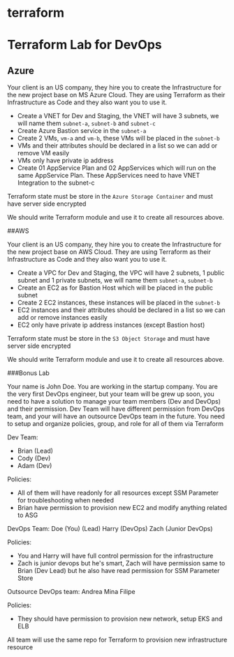 # terraform

# Terraform Lab for DevOps 
## Azure 
Your client is an US company, they hire you to create the Infrastructure for the new project base on MS Azure Cloud. They are using Terraform as their Infrastructure as Code and they also want you to use it.
- Create a VNET for Dev and Staging, the VNET will have 3 subnets, we will name them `subnet-a`, `subnet-b` and `subnet-c`
- Create Azure Bastion service in the `subnet-a`
- Create 2 VMs, `vm-a` and `vm-b`, these VMs will be placed in the `subnet-b`
- VMs and their attributes should be declared in a list so we can add or remove VM easily
- VMs only have private ip address
- Create 01 AppService Plan and 02 AppServices which will run on the same AppService Plan. These AppServices need to have VNET Integration to the subnet-c

Terraform state must be store in the `Azure Storage Container` and must have server side encrypted 

We should write Terraform module and use it to create all resources above. 

##AWS

Your client is an US company, they hire you to create the Infrastructure for the new project base on AWS Cloud. They are using Terraform as their Infrastructure as Code and they also want you to use it.
- Create a VPC for Dev and Staging, the VPC will have 2 subnets, 1 public subnet and 1 private subnets, we will name them `subnet-a`, `subnet-b`
- Create an EC2 as for Bastion Host which will be placed in the public subnet
- Create 2 EC2 instances,  these instances will be placed in the `subnet-b`
- EC2 instances and their attributes should be declared in a list so we can add or remove instances easily
- EC2  only have private ip address instances (except Bastion host)

Terraform state must be store in the `S3 Object Storage` and must have server side encrypted 

We should write Terraform module and use it to create all resources above. 

###Bonus Lab

Your name is John Doe. You are working in the startup company. You are the very first DevOps engineer, but your team will be grew up soon, you need to have a solution to manage your team members (Dev and DevOps) and their permission. Dev Team will have different permission from DevOps team, and your will have an outsource DevOps team in the future. You need to setup and organize policies, group, and role for all of them via Terraform

Dev Team:
- Brian (Lead)
- Cody (Dev)
- Adam (Dev)

Policies:
- All of them will have readonly for all resources except SSM Parameter for troubleshooting when needed
- Brian have permission to provision new EC2 and modify anything related to ASG

DevOps Team:
Doe (You) (Lead)
Harry (DevOps)
Zach (Junior DevOps)


Policies:
- You and Harry will have full control permission for the infrastructure
- Zach is junior devops but he's smart, Zach will have permission same to Brian (Dev Lead) but he also have read permission for SSM Parameter Store

Outsource DevOps team:
Andrea
Mina
Filipe

Policies:
- They should have permission to provision new network, setup EKS and ELB

All team will use the same repo for Terraform to provision new infrastructure resource
